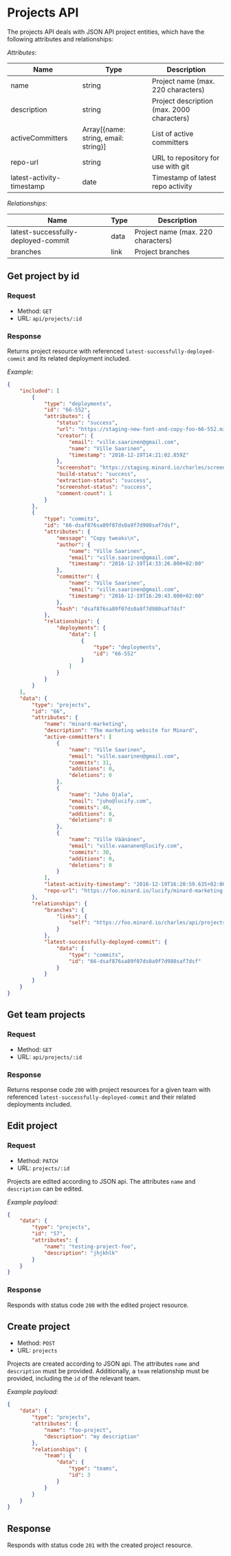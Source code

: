 
# Projects API

The projects API deals with JSON API project entities,
which have the following attributes and relationships:

*Attributes*:

Name|Type|Description
----|----|-----------
name|string|Project name (max. 220 characters)
description|string|Project description (max. 2000 characters)
activeCommitters|Array[{name: string, email: string}]| List of active committers
repo-url|string|URL to repository for use with git
latest-activity-timestamp|date|Timestamp of latest repo activity

*Relationships*:

Name|Type|Description
----|----|-----------
latest-successfully-deployed-commit|data|Project name (max. 220 characters)
branches|link|Project branches

## Get project by id

### Request

- Method: `GET`
- URL: `api/projects/:id`

### Response

Returns project resource with referenced `latest-successfully-deployed-commit`
and its related deployment included.

*Example:*
```json
{
    "included": [
        {
            "type": "deployments",
            "id": "66-552",
            "attributes": {
                "status": "success",
                "url": "https://staging-new-font-and-copy-foo-66-552.minard.io",
                "creator": {
                    "email": "ville.saarinen@gmail.com",
                    "name": "Ville Saarinen",
                    "timestamp": "2016-12-19T14:21:02.859Z"
                },
                "screenshot": "https://staging.minard.io/charles/screenshot/66/552?token=dfsa89f7sa89f709sda89fsa",
                "build-status": "success",
                "extraction-status": "success",
                "screenshot-status": "success",
                "comment-count": 1
            }
        },
        {
            "type": "commits",
            "id": "66-dsaf876sa89f07ds0a9f7d980saf7dsf",
            "attributes": {
                "message": "Copy tweaks\n",
                "author": {
                    "name": "Ville Saarinen",
                    "email": "ville.saarinen@gmail.com",
                    "timestamp": "2016-12-19T14:33:26.000+02:00"
                },
                "committer": {
                    "name": "Ville Saarinen",
                    "email": "ville.saarinen@gmail.com",
                    "timestamp": "2016-12-19T16:20:43.000+02:00"
                },
                "hash": "dsaf876sa89f07ds0a9f7d980saf7dsf"
            },
            "relationships": {
                "deployments": {
                    "data": [
                        {
                            "type": "deployments",
                            "id": "66-552"
                        }
                    ]
                }
            }
        }
    ],
    "data": {
        "type": "projects",
        "id": "66",
        "attributes": {
            "name": "minard-marketing",
            "description": "The marketing website for Minard",
            "active-committers": [
                {
                    "name": "Ville Saarinen",
                    "email": "ville.saarinen@gmail.com",
                    "commits": 31,
                    "additions": 0,
                    "deletions": 0
                },
                {
                    "name": "Juho Ojala",
                    "email": "juho@lucify.com",
                    "commits": 46,
                    "additions": 0,
                    "deletions": 0
                },
                {
                    "name": "Ville Väänänen",
                    "email": "ville.vaananen@lucify.com",
                    "commits": 30,
                    "additions": 0,
                    "deletions": 0
                }
            ],
            "latest-activity-timestamp": "2016-12-19T16:20:59.635+02:00",
            "repo-url": "https://foo.minard.io/lucify/minard-marketing.git"
        },
        "relationships": {
            "branches": {
                "links": {
                    "self": "https://foo.minard.io/charles/api/projects/66/branches"
                }
            },
            "latest-successfully-deployed-commit": {
                "data": {
                    "type": "commits",
                    "id": "66-dsaf876sa89f07ds0a9f7d980saf7dsf"
                }
            }
        }
    }
}
```

## Get team projects

### Request

- Method: `GET`
- URL: `api/projects/:id`

### Response

Returns response code `200` with project resources for a given team with
referenced `latest-successfully-deployed-commit` and their related
deployments included.

## Edit project

### Request

- Method: `PATCH`
- URL: `projects/:id`

Projects are edited according to JSON api. The
attributes `name` and `description` can be edited.

*Example payload:*
```json
{
    "data": {
        "type": "projects",
        "id": "57",
        "attributes": {
            "name": "testing-project-foo",
            "description": "jhjkhlk"
        }
    }
}
```

### Response

Responds with status code `200` with the
edited project resource.

## Create project

- Method: `POST`
- URL: `projects`

Projects are created according to JSON api. The
attributes `name` and `description` must be provided.
Additionally, a `team` relationship must be provided,
including the `id` of the relevant team.

*Example payload*:
```json
{
    "data": {
        "type": "projects",
        "attributes": {
            "name": "foo-project",
            "description": "my description"
        },
        "relationships": {
            "team": {
                "data": {
                    "type": "teams",
                    "id": 3
                }
            }
        }
    }
}
```

## Response

Responds with status code `201` with
the created project resource.





